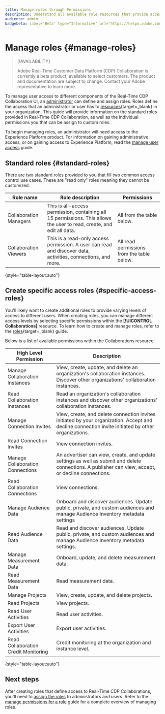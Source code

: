 ```yaml
---
title: Manage roles through Permissions
description: Understand all available role resources that provide access to different components within the Real-Time CDP Collaboration UI.
audience: admin
badgebeta: label="Beta" type="Informative" url="https://helpx.adobe.com/legal/product-descriptions/real-time-customer-data-platform-b2b-edition-prime-and-ultimate-packages.html newtab=true"
---
```

# Manage roles {#manage-roles}

>[!AVAILABILITY]
>
>Adobe Real-Time Customer Data Platform (CDP) Collaboration is currently a beta product, available to select customers. The product and documentation are subject to change. Contact your Adobe representative to learn more.

To manage user access to different components of the Real-Time CDP Collaboration UI, an [administrator](./mange-user-access.md#system-admin-gain-access) can define and assign roles. Roles define the access that an administrator or user has to [resources](https://experienceleague.adobe.com/en/docs/experience-platform/access-control/home#permissions){target=_blank} in your organization. This guide will provide information on the standard roles provided in Real-Time CDP Collaboration, as well as the individual permissions you that can be assign to custom roles.

To begin managing roles, an administrator will need access to the Experience Platform product. For information on gaining administrative access, or on gaining access to Experience Platform, read the [manage user access](./mange-user-access.md#manage-user-access-through-permissions) guide.

## Standard roles {#standard-roles}

There are two standard roles provided to you that fill two common access control use cases. These are "read only" roles meaning they cannot be customized.

| Role name | Role description | Permissions |
| --- | --- | --- | 
| Collaboration Managers | This is all-access permission, containing all 15 permissions. This allows the user to read, create, and edit all data. | All from the table below. |
| Collaboration Viewers | This is a read-only access permission. A user can read and discover data, activities, connections, and more. | All read permissions from the table below. |

{style="table-layout:auto"}

## Create specific access roles {#specific-access-roles}

You'll likely want to create additional roles to provide varying levels of access to different users. When creating roles, you can manage different access levels by selecting specific permissions within the **[!UICONTROL Collaborations]** resource. To learn how to create and manage roles, refer to the [roles](https://experienceleague.adobe.com/en/docs/experience-platform/access-control/abac/permissions-ui/roles#create-new-role){target=_blank} guide.

Below is a list of available permissions within the Collaborations resource:

| High Level Permission | Description |
| --- | --- |
| Manage Collaboration Instances | View, create, update, and delete an organization's collaboration instances. Discover other organizations' collaboration instances. |
| Read Collaboration Instances | Read an organization's collaboration instances and discover other organizations' collaboration instances. |
| Manage Connection Invites | View, create, and delete connection invites initiated by your organization. Accept and decline connection invite initiated by other organizations. |
| Read Connection Invites | View connection invites. |
| Manage Collaboration Connections | An advertiser can view, create, and update settings as well as submit and delete connections. A publisher can view, accept, or decline connections. |
| Read Collaboration Connections | View connections. |
| Manage Audience Data | Onboard and discover audiences. Update public, private, and custom audiences and manage Audience Inventory metadata settings |
| Read Audience Data | Read and discover audiences. Update public, private, and custom audiences and manage Audience Inventory metadata settings. |
| Manage Measurement Data | Onboard, update, and delete measurement data. |
| Read Measurement Data | Read measurement data. |
| Manage Projects | View, create, update, and delete projects. |
| Read Projects | View projects. |
| Read User Activities | Read user activities. |
| Export User Activities | Export user activities. |
| Read Collaboration Credit Monitoring | Credit monitoring at the organization and instance level. |

{style="table-layout:auto"}

## Next steps

After creating roles that define access to Real-Time CDP Collaborations, you'll need to [assign the roles](./mange-user-access.md#assign-a-role) to administrators and users. Refer to the [manage permissions for a role](https://experienceleague.adobe.com/en/docs/experience-platform/access-control/abac/permissions-ui/permissions) guide for a complete overview of managing roles. 
